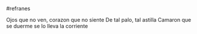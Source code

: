#refranes 

Ojos que no ven, corazon que no siente
De tal palo, tal astilla
Camaron que se duerme se lo lleva la corriente
